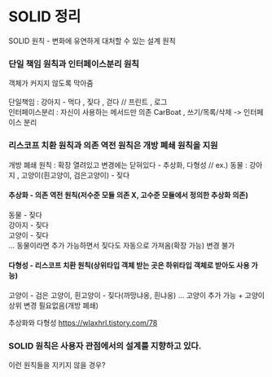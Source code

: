 # SOLID 정리

SOLID 원칙 - 변화에 유연하게 대처할 수 있는 설계 원칙  

### 단일 책임 원칙과 인터페이스분리 원칙

객체가 커지지 않도록 막아줌  
<br>
단일책임 : 강아지 - 먹다 , 짖다 , 걷다 // 프린트 , 로그  
인터페이스분리 : 자신이 사용하는 메서드만 의존 CarBoat , 쓰기/목록/삭제 -> 인터페이스 분리  

### 리스코프 치환 원칙과 의존 역전 원칙은 개방 폐쇄 원칙을 지원

개방 폐쇄 원칙 : 확장 열려있고 변경에는 닫혀있다 - 추상화, 다형성 // ex.) 동물 : 강아지 , 고양이(흰고양이, 검은고양이) - 짖다  
#### 추상화 - 의존 역전 원칙(저수준 모듈 의존 X, 고수준 모듈에서 정의한 추상화 의존)  
동물 - 짖다  
강아지 - 짖다  
고양이 - 짖다  
... 동물이라면 추가 가능하면서 짖다도 자동으로 가져옴(확장 가능) 변경 불가
#### 다형성 - 리스코프 치환 원칙(상위타입 객체 받는 곳은 하위타입 객체로 받아도 사용 가능)
고양이 - 검은 고양이, 흰고양이 - 짖다(까망냐옹, 흰냐옹) ... 고양이 추가 가능 + 고양이 상위 변경 필요없음(개방 폐쇄)  

추상화와 다형성
https://wlaxhrl.tistory.com/78

### SOLID 원칙은 사용자 관점에서의 설계를 지향하고 있다.
이런 원칙들을 지키지 않을 경우?
